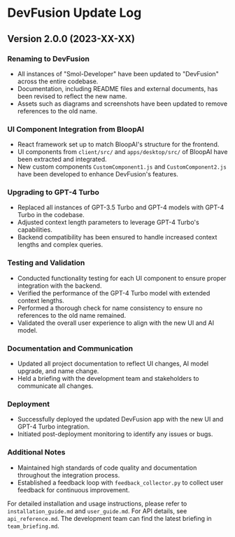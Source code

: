 # DevFusion Update Log

## Version 2.0.0 (2023-XX-XX)

### Renaming to DevFusion
- All instances of "Smol-Developer" have been updated to "DevFusion" across the entire codebase.
- Documentation, including README files and external documents, has been revised to reflect the new name.
- Assets such as diagrams and screenshots have been updated to remove references to the old name.

### UI Component Integration from BloopAI
- React framework set up to match BloopAI's structure for the frontend.
- UI components from `client/src/` and `apps/desktop/src/` of BloopAI have been extracted and integrated.
- New custom components `CustomComponent1.js` and `CustomComponent2.js` have been developed to enhance DevFusion's features.

### Upgrading to GPT-4 Turbo
- Replaced all instances of GPT-3.5 Turbo and GPT-4 models with GPT-4 Turbo in the codebase.
- Adjusted context length parameters to leverage GPT-4 Turbo's capabilities.
- Backend compatibility has been ensured to handle increased context lengths and complex queries.

### Testing and Validation
- Conducted functionality testing for each UI component to ensure proper integration with the backend.
- Verified the performance of the GPT-4 Turbo model with extended context lengths.
- Performed a thorough check for name consistency to ensure no references to the old name remained.
- Validated the overall user experience to align with the new UI and AI model.

### Documentation and Communication
- Updated all project documentation to reflect UI changes, AI model upgrade, and name change.
- Held a briefing with the development team and stakeholders to communicate all changes.

### Deployment
- Successfully deployed the updated DevFusion app with the new UI and GPT-4 Turbo integration.
- Initiated post-deployment monitoring to identify any issues or bugs.

### Additional Notes
- Maintained high standards of code quality and documentation throughout the integration process.
- Established a feedback loop with `feedback_collector.py` to collect user feedback for continuous improvement.

For detailed installation and usage instructions, please refer to `installation_guide.md` and `user_guide.md`. For API details, see `api_reference.md`. The development team can find the latest briefing in `team_briefing.md`.